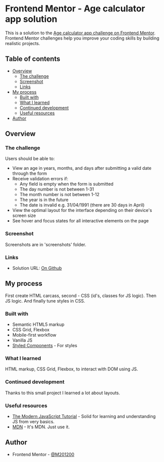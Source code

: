 # Frontend Mentor - Age calculator app solution

This is a solution to the [Age calculator app challenge on Frontend Mentor](https://www.frontendmentor.io/challenges/age-calculator-app-dF9DFFpj-Q). Frontend Mentor challenges help you improve your coding skills by building realistic projects. 

## Table of contents

- [Overview](#overview)
  - [The challenge](#the-challenge)
  - [Screenshot](#screenshot)
  - [Links](#links)
- [My process](#my-process)
  - [Built with](#built-with)
  - [What I learned](#what-i-learned)
  - [Continued development](#continued-development)
  - [Useful resources](#useful-resources)
- [Author](#author)


## Overview

### The challenge

Users should be able to:

- View an age in years, months, and days after submitting a valid date through the form
- Receive validation errors if:
  - Any field is empty when the form is submitted
  - The day number is not between 1-31
  - The month number is not between 1-12
  - The year is in the future
  - The date is invalid e.g. 31/04/1991 (there are 30 days in April)
- View the optimal layout for the interface depending on their device's screen size
- See hover and focus states for all interactive elements on the page

### Screenshot

Screenshots are in 'screenshots' folder.


### Links

- Solution URL: [On Github](https://github.com/M201200/first/tree/main/age-calculator-app-main)

## My process

First create HTML carcass, second - CSS (id's, classes for JS logic). Then JS logic. 
And finally tune styles in CSS.

### Built with

- Semantic HTML5 markup
- CSS Grid, Flexbox
- Mobile-first workflow
- Vanilla JS
- [Styled Components](https://styled-components.com/) - For styles

### What I learned

HTML markup, CSS Grid, Flexbox, to interact with DOM using JS.

### Continued development

Thanks to this small project I learned a lot about layouts.

### Useful resources

- [The Modern JavaScript Tutorial](https://javascript.info) - Solid for learning and understanding JS from very basics.
- [MDN](https://developer.mozilla.org/en-US/) - It's MDN. Just use it.

## Author

- Frontend Mentor - [@M201200](https://www.frontendmentor.io/profile/M201200)
